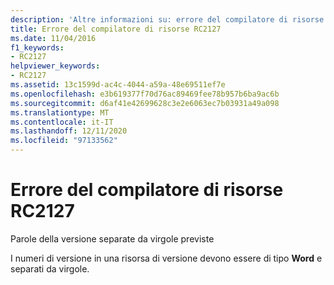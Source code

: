```yaml
---
description: 'Altre informazioni su: errore del compilatore di risorse risorse RC2127'
title: Errore del compilatore di risorse RC2127
ms.date: 11/04/2016
f1_keywords:
- RC2127
helpviewer_keywords:
- RC2127
ms.assetid: 13c1599d-ac4c-4044-a59a-48e69511ef7e
ms.openlocfilehash: e3b619377f70d76ac89469fee78b957b6ba9ac6b
ms.sourcegitcommit: d6af41e42699628c3e2e6063ec7b03931a49a098
ms.translationtype: MT
ms.contentlocale: it-IT
ms.lasthandoff: 12/11/2020
ms.locfileid: "97133562"
---
```

# <a name="resource-compiler-error-rc2127"></a>Errore del compilatore di risorse RC2127

Parole della versione separate da virgole previste

I numeri di versione in una risorsa di versione devono essere di tipo **Word** e separati da virgole.
